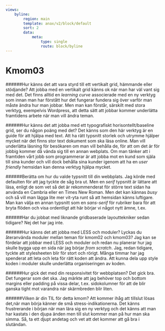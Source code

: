 ```yaml
---
views:
    byline:
        region: main
        template: anax/v2/block/default
        sort: 2
        data:
            meta:
                type: single
                route: block/byline
---
```

Kmom03
=========================

######Hur känns det att vara styrd till ett vertikalt grid, hämmande eller stödjande?
Att jobba med en vertikalt grid känns ok när man har väl vant sig med det. Det finns alltid en *learning curve* associerade med en ny verktyg som innan man har förstått hur det fungerar fundera sig över varför man måste ändra hur man jobbar. Men man kan förstår, särskilt med stora verktyg, exempelvis Wordpress, att detta sätt att jobbar kommer underlätta framtidens arbete när man vill ändra teman.

######Hur känns det att jobba med ett typografiskt horisontellt/baseline grid, ser du någon poäng med det?
Det känns som den här verktyg är en guide för att hjälpa med text. Att ha rätt typsnitt storlek och utrymme hjälper mycket när det finns stor text dokument som ska läsa online. Man vill underlätta läsning för besökaren om man vill behålla de, för att om det är för jobbig kommer då vända sig till en annan webplats. Om man tänker att i framtiden vårt jobb som programmerar är att jobba mot en kund som själa till sina kunder och vill dock behålla sina kunder igenom att ha en *user friendly* hemsidan kan denna verktyg hjälpa mycket.

######Berätta om hur du valde typsnitt till din webbplats.
Jag körde med defaulten för att jag tyckte de såg bra ut. Men en *serif* typsnitt är lättare att läsa, enligt de som vet så det är rekommenderat för större text sidan ha använda en Cambria eller en Times New Roman. Men det kan kännas *busy* och så vill man lägga lite mer vit-yta runt så att hemsidan känns luftigare. Man kan välja en annan typsnitt som en *sans-serif* för rubriker bara för att bryta flöden och visa ordentligt att här börjar vi något nytt ämne, t.ex.

######Har du jobbat med liknande gridbaserade layouttekniker sedan tidigare?
Nej det har jag inte.

######Hur känns det att jobba med LESS och moduler? Lyckas du återanvända moduler mellan teman för kmom02 och kmom03?
Jag kan se fördelar att jobbar med LESS och moduler och redan nu planerar hur jag skulle bygga upp en sida när jag börjar *from scratch*. Jag, redan tidigare, tyckte att stylesheeten blir för stort och rörigt. Många timmar har jag spenderat att leta och leta för rätt koden att ändra. Att kunna dela upp style koden i moduler skulle underlätta organiseringen av koden.

######Hur gick det med din responsivitet för webbplatsen?
Det gick bra. Det fungerar som det ska. Jag märkte att jag behöver top och bottom margins eller padding på vissa delar, t.ex. sidokolumner för att de blir ganska tight mot varandra när skärmbreden blir liten.

######Vilken är din TIL för detta kmom?
Att kommer ihåg att tillslut lösas det,när man börja känner de små stress-indikationerna. Det känns frustrerande i början när man lära sig en ny verktyg och det känns att man har kastats i den djupa änden men till slut kommer man på hur man ska simma. Så, ta ett djupt andetag och vet att det kommer att gå bra i slutändan.

